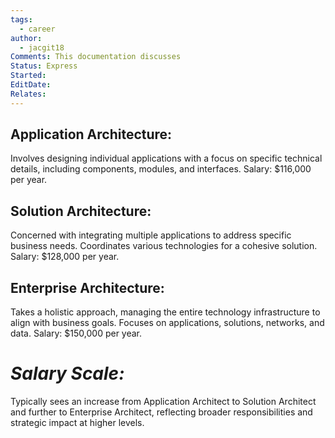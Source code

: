 ```yaml
---
tags:
  - career
author:
  - jacgit18
Comments: This documentation discusses
Status: Express
Started: 
EditDate: 
Relates:
---
```

## **Application Architecture:**
Involves designing individual applications with a focus on specific technical details, including components, modules, and interfaces. Salary: $116,000 per year.

## **Solution Architecture:**
Concerned with integrating multiple applications to address specific business needs. Coordinates various technologies for a cohesive solution. Salary: $128,000 per year.

## **Enterprise Architecture:**
Takes a holistic approach, managing the entire technology infrastructure to align with business goals. Focuses on applications, solutions, networks, and data. Salary: $150,000 per year.

# *Salary Scale:*
Typically sees an increase from Application Architect to Solution Architect and further to Enterprise Architect, reflecting broader responsibilities and strategic impact at higher levels.
